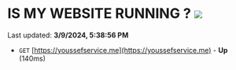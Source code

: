 # IS MY WEBSITE RUNNING ? [![](https://img.shields.io/static/v1?label=Sponsor&message=%E2%9D%A4&logo=GitHub&color=%23fe8e86)](https://github.com/sponsors/<username>)

Last updated: **3/9/2024, 5:38:56 PM**

- `GET` [https://youssefservice.me](https://youssefservice.me) - **Up** (140ms)
